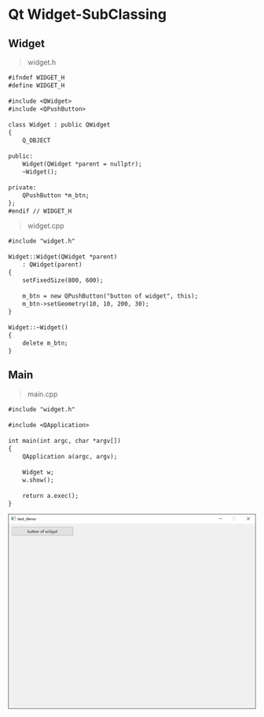 # Qt Widget-SubClassing

## Widget

> widget.h

```
#ifndef WIDGET_H
#define WIDGET_H

#include <QWidget>
#include <QPushButton>

class Widget : public QWidget
{
    Q_OBJECT

public:
    Widget(QWidget *parent = nullptr);
    ~Widget();

private:
    QPushButton *m_btn;
};
#endif // WIDGET_H
```

> widget.cpp

```
#include "widget.h"

Widget::Widget(QWidget *parent)
    : QWidget(parent)
{
    setFixedSize(800, 600);

    m_btn = new QPushButton("button of widget", this);
    m_btn->setGeometry(10, 10, 200, 30);
}

Widget::~Widget()
{
    delete m_btn;
}
```

## Main

> main.cpp

```
#include "widget.h"

#include <QApplication>

int main(int argc, char *argv[])
{
    QApplication a(argc, argv);

    Widget w;
    w.show();

    return a.exec();
}
```

![](.assert/003.subclass.png)


